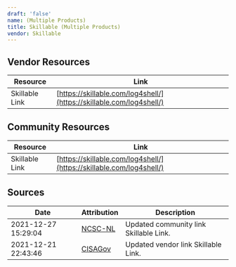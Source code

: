 ```yaml
---
draft: 'false'
name: (Multiple Products)
title: Skillable (Multiple Products)
vendor: Skillable
---
```


## Vendor Resources
| Resource | Link |
| --- | --- |
| Skillable Link | [https://skillable.com/log4shell/](https://skillable.com/log4shell/) |

## Community Resources
| Resource | Link |
| --- | --- |
| Skillable Link | [https://skillable.com/log4shell/](https://skillable.com/log4shell/) |


## Sources
| Date | Attribution | Description |
| --- | --- | --- |
| 2021-12-27 15:29:04 | [NCSC-NL](https://github.com/NCSC-NL/log4shell/blob/main/software/README.md) | Updated community link Skillable Link.  |
| 2021-12-21 22:43:46 | [CISAGov](https://raw.githubusercontent.com/cisagov/log4j-affected-db/develop/README.md) | Updated vendor link Skillable Link.  |
